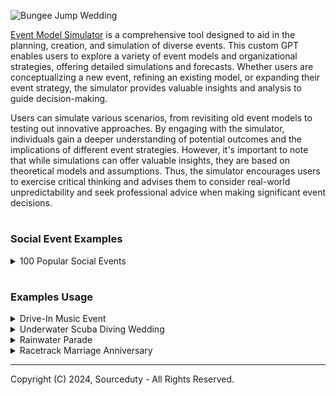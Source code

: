 ![Bungee Jump Wedding](https://github.com/sourceduty/Event_Model_Simulator/assets/123030236/7e09eb09-a959-4910-a553-8eec6d362d63)

[Event Model Simulator](https://chat.openai.com/g/g-Zr15o3jSa-event-model-simulator) is a comprehensive tool designed to aid in the planning, creation, and simulation of diverse events. This custom GPT enables users to explore a variety of event models and organizational strategies, offering detailed simulations and forecasts. Whether users are conceptualizing a new event, refining an existing model, or expanding their event strategy, the simulator provides valuable insights and analysis to guide decision-making.

Users can simulate various scenarios, from revisiting old event models to testing out innovative approaches. By engaging with the simulator, individuals gain a deeper understanding of potential outcomes and the implications of different event strategies. However, it's important to note that while simulations can offer valuable insights, they are based on theoretical models and assumptions. Thus, the simulator encourages users to exercise critical thinking and advises them to consider real-world unpredictability and seek professional advice when making significant event decisions.

#
### Social Event Examples

<details><summary>100 Popular Social Events</summary>
<br>

1. Weddings
2. Birthday parties
3. Graduation parties
4. Baby showers
5. Engagement parties
6. Anniversary celebrations
7. Family reunions
8. Barbecue parties
9. Dinner parties
10. Cocktail parties
11. Tea parties
12. Holiday parties (Christmas, Thanksgiving, etc.)
13. New Year's Eve parties
14. Costume parties
15. Pool parties
16. Housewarming parties
17. Retirement parties
18. Farewell parties
19. Welcome parties
20. Fundraising events
21. Charity galas
22. Art exhibits
23. Book launches
24. Music concerts
25. Theater performances
26. Dance recitals
27. Opera performances
28. Movie screenings
29. Film festivals
30. Comedy nights
31. Poetry readings
32. Literary discussions
33. Academic conferences
34. Professional networking events
35. Business seminars
36. Trade shows
37. Product launches
38. Corporate retreats
39. Team building events
40. Award ceremonies
41. Sports events
42. Tailgate parties
43. Marathons
44. Yoga retreats
45. Fitness classes
46. Cooking classes
47. Wine tastings
48. Brewery tours
49. Pub crawls
50. Club nights
51. Fashion shows
52. Beauty pageants
53. Bridal showers
54. Bachelor parties
55. Bachelorette parties
56. Religious ceremonies (Baptisms, Bar Mitzvahs, etc.)
57. Memorial services
58. Alumni gatherings
59. School reunions
60. College orientation events
61. Sorority or fraternity events
62. PTA meetings
63. Civic meetings
64. Political rallies
65. Voter registration drives
66. Environmental clean-ups
67. Community gardens
68. Neighborhood block parties
69. Local fairs
70. Circus performances
71. Magic shows
72. Puppet shows
73. Children's parties
74. Gaming tournaments
75. eSports events
76. Virtual reality experiences
77. Tech expos
78. Science fairs
79. Historical reenactments
80. Renaissance fairs
81. Pirate festivals
82. Zombie walks
83. Escape room events
84. Treasure hunts
85. Safari tours
86. Nature hikes
87. Camping trips
88. Fishing trips
89. Boat cruises
90. Adventure sports (skydiving, bungee jumping, etc.)
91. Car shows
92. Motorcycle rallies
93. Bicycle races
94. Horse races
95. Dog shows
96. Pet adoption events
97. Art and craft workshops
98. Photography walks
99. Travel expeditions
100. Cultural festivals (e.g., Diwali, Carnival, Oktoberfest)

<br>
</details>

#
### Examples Usage

<details><summary>Drive-In Music Event</summary>
<br>

![Drive-In](https://github.com/sourceduty/Event_Model_Simulator/assets/123030236/4b8d0a5e-fb2b-4356-aef9-ef1ec3f615c5)

### Drive-In Music Event Plan

1. Venue Selection:
   - Choose a spacious outdoor location with a large, flat area for the main stage and ample parking space for vehicles.
   - Ensure the venue has good acoustics and minimal noise pollution from surrounding areas.

2. Stage Setup:
   - Set up a sturdy main stage at the front of the venue, facing the parking area.
   - Install professional sound and lighting equipment to ensure high-quality audio and visuals.
   - Designate a backstage area for performers and crew.

3. Parking and Camping Zones:
   - Divide the parking area into rows, leaving sufficient space between each row for vehicles to park comfortably.
   - Allocate an area next to each vehicle for camping tents or seating arrangements.
   - Clearly mark designated zones to prevent overcrowding and ensure safety.

4. Ticketing and Entry:
   - Implement online ticketing to minimize physical contact and streamline entry.
   - Assign each vehicle a specific parking spot and camping area based on ticket type.
   - Provide clear instructions for attendees regarding entry procedures and event guidelines.

5. Amenities and Facilities:
   - Set up portable toilets and handwashing stations throughout the venue for convenience.
   - Arrange for food and beverage vendors to offer a variety of options for attendees.
   - Ensure adequate security personnel to maintain order and address any issues promptly.

6. Entertainment and Activities:
   - Curate a diverse lineup of musical acts to appeal to a wide range of tastes.
   - Incorporate interactive elements such as LED screens, visual projections, and immersive experiences.
   - Offer additional activities such as workshops, art installations, and recreational areas.

7. Safety Measures:
   - Implement COVID-19 safety protocols in accordance with local guidelines, including social distancing and sanitation measures.
   - Provide first aid stations and medical personnel on-site for emergencies.
   - Communicate emergency procedures to attendees and staff members.

8. Environmental Considerations:
   - Encourage eco-friendly practices such as waste reduction, recycling, and sustainable transportation options.
   - Minimize light pollution to preserve the natural environment and enhance the viewing experience.

9. Promotion and Marketing:
   - Utilize social media, email newsletters, and local advertising to promote the event and generate excitement.
   - Collaborate with influencers, artists, and community partners to reach a broader audience.
   - Offer early bird discounts and promotional deals to incentivize ticket sales.

10. Post-Event Evaluation:
    - Gather feedback from attendees, performers, and staff to assess the event's success and identify areas for improvement.
    - Analyze ticket sales, revenue, and expenses to evaluate the event's financial viability.
    - Use insights gained to plan future drive-in music events and enhance the overall experience.

<br>
</details>

<details><summary>Underwater Scuba Diving Wedding</summary>
<br>

![Scuba Diving Wedding](https://github.com/sourceduty/Event_Model_Simulator/assets/123030236/52108180-3027-4e4d-8d75-a874f220c85b)

Organizing an underwater wedding is a unique and exciting idea that requires detailed planning and consideration of several factors to ensure a successful event. Let's simulate and analyze the potential outcomes and implications of such an event.

### Key Considerations

1. **Venue and Accessibility**
   
   - **Location**: Popular underwater wedding locations include natural bodies of water like oceans by coral reefs or large aquariums.
   - **Accessibility**: Consider the ease of access for guests, especially those who are not proficient swimmers or divers.

3. **Safety and Training**
   
   - **Diving Certifications**: All participants must be certified divers unless the event takes place in a controlled environment with professional support.
   - **Safety Briefings and Emergency Plans**: Detailed safety protocols and immediate access to medical assistance are crucial.

4. **Equipment and Attire**
   
   - **Diving Gear**: Customized diving suits or traditional wedding attire modified for underwater conditions might be needed.
   - **Communication Tools**: Underwater communication devices are necessary for conducting the ceremony.

5. **Environmental Impact**
   
   - **Ecosystem Protection**: Ensure that the wedding activities do not harm the aquatic environment.
   - **Permissions and Regulations**: Secure all necessary permits from local environmental and maritime authorities.

7. **Guest Experience**
   
   - **Visibility and Comfort**: The clarity of the water and temperature can significantly affect the guest experience.
   - **Duration**: The duration of the ceremony should be short to prevent discomfort.

9. **Technological and Logistical Support**
    
   - **Photography/Videography**: Specialized underwater cameras and operators are essential.
   - **Post-Ceremony Events**: Plan for events on land or on a boat as part of the wedding celebration.

### Potential Outcomes

1. **Best Case Scenario**
   - The wedding proceeds smoothly with all safety measures effectively in place. The unique experience enhances the enjoyment and leaves lasting memories for guests and the couple. The environmental impact is minimal due to careful planning.

2. **Moderate Challenges**
   - Minor issues such as slight discomfort among guests not used to underwater conditions, or technical difficulties with underwater audio equipment. These issues could be mitigated by thorough preparation and backup plans.

3. **Worst Case Scenario**
   - Significant challenges like adverse weather conditions leading to poor visibility or rough waters, which could endanger guests and disrupt the ceremony. Emergency plans must be robust to handle such scenarios.

### Recommendations

- **Advance Planning**: Start planning at least a year in advance to address all logistical, legal, and environmental concerns.
- **Professional Help**: Hire experts in underwater events to manage the planning and execution.
- **Rehearsals**: Conduct at least one rehearsal underwater to ensure everyone understands their role and feels comfortable with the arrangements.
- **Insurance**: Secure comprehensive insurance to cover all aspects of the event, from guest safety to potential environmental damage.

### Conclusion

While an underwater wedding can be a spectacular and memorable event, it requires extensive planning and professional oversight to address the unique challenges it presents. Always keep in mind that while simulations can provide a framework, real-world unpredictability necessitates flexibility and comprehensive preparation. For significant decisions like this, consulting with experienced professionals in event management, particularly specialized underwater events, is strongly recommended.

<br>
</details>

<details><summary>Rainwater Parade</summary>
<br>

![Rainwater Parade](https://github.com/sourceduty/Event_Model_Simulator/assets/123030236/e3146427-f3a0-474b-8524-846e5df67c76)

Rainwater Parade Simulation and Analysis

1. Scenario Overview:
   
   - Event: A parade scheduled during a season with frequent rainfall.
   - Location: An urban setting with streets that can manage moderate rainfall drainage.
   - Duration: Approximately 2-3 hours during the day.
   - Expected Attendance: 5,000 participants and spectators.

3. Weather Conditions:
   
   - Forecast: Consistent light to moderate rain.
   - Temperature: Mild, around 15°C (59°F).

4. Key Considerations:
   
   - Safety: Increased risk of slipping and visibility issues. Non-slip surfaces, clear signage, and marshals needed.
   - Participant Comfort: Provision of waterproof gear, availability of warm beverages, and heated rest areas.
   - Spectator Experience: Covered viewing areas, umbrellas permitted or provided, waterproof seating.
   - Logistics: Impact of rain on sound equipment and floats. Waterproofing electrical systems and securing decorations against wet conditions.
   - Traffic Management: Possible slower traffic flow and additional road closures. Enhanced communication about traffic disruptions.

5. Potential Outcomes:
   
   - Positive Impact: Unique theme could attract media attention and create a memorable experience, fostering community resilience.
   - Negative Impact: Lower turnout due to weather, possible delays or disruptions, increased costs for weatherproofing and emergency preparations.

6. Strategic Recommendations:
   
   - Marketing: Promote as a rain-themed event, emphasizing preparedness and unique attractions that leverage the rainy setting.
   - Collaboration: Work with local meteorological services for real-time weather updates and advice.
   - Innovation: Introduce innovative elements like eco-friendly water harvesting or artistic performances that use rain as a component.

Critical Analysis:
This simulation relies on assumptions about weather tolerance and participant willingness to engage in an outdoor event under less-than-ideal conditions. Continuous evaluation of weather and crowd dynamics is essential up to and during the event. Preparation for various contingencies and open communication with all stakeholders about potential changes or cancellations due to safety concerns is crucial. Consulting with event planning professionals and local authorities is recommended to ensure feasibility and safety.


<br>
</details>

<details><summary>Racetrack Marriage Anniversary</summary>
<br>

![Anniversary](https://github.com/sourceduty/Event_Model_Simulator/assets/123030236/7c887e0c-afa9-4fd5-b71f-a7a72d56a733)

Organizing a racetrack driving event for an anniversary can be an exhilarating and memorable experience. Let's simulate how such an event might unfold based on various factors and strategies.

### Event Basics
- **Objective**: Celebrate an anniversary, likely appealing to motorsport enthusiasts or offering a unique experience for attendees.
- **Target Audience**: Couples, motorsport enthusiasts, adrenaline seekers.
- **Location**: A local or renowned racetrack that can facilitate driving experiences.

### Event Model Simulation

#### 1. **Event Setup**

   - **Date and Timing**: Choosing a weekend could maximize attendance. Consider weather patterns typical for the time of year.
   - **Vehicles**: High-performance cars (e.g., sports cars or race cars) rented from a reputable provider.
   - **Safety**: Professional instructors, full safety briefings, and appropriate driving gear (helmets, suits).

#### 2. **Experience Structure**

   - **Driving Sessions**: Timed sessions on the track, possibly with professional instruction.
   - **Competitive Element**: Timed laps, with a small award ceremony for the best times to add excitement.
   - **Additional Activities**: Pit tours, photo sessions with the cars, and possibly a meet-and-greet with professional drivers.

#### 3. **Guest Services**

   - **Catering**: High-quality food and beverages, with options for dining overlooking the track.
   - **Accommodations**: Recommendations or partnerships with local hotels for out-of-town guests.
   - **Transport**: Shuttle services to and from the track if needed.

#### 4. **Marketing and Sales**

   - **Invitations**: Personalized invitations to make guests feel special; possibly themed to motorsports.
   - **Pricing Strategy**: Premium pricing, reflective of the unique experience and costs involved.
   - **Promotions**: Early bird specials or discounts for couples.

#### 5. **Risk Management**

   - **Insurance**: Comprehensive insurance covering all participants and expensive vehicles.
   - **Emergency Services**: On-site medical personnel and safety marshals.
   - **Weather Contingency**: Plans for inclement weather, including possible rescheduling.

### Potential Outcomes

- **High Engagement**: Given the unique nature of the event, expect high initial interest, especially among niche groups.
- **Budget Considerations**: High costs due to venue rental, professional services, and high-end vehicles.
- **Customer Satisfaction**: Likely very high among attendees, given the thrill and exclusivity of the experience.
- **Repeat Interest**: Potential for creating an annual event if successful, establishing a tradition.

### Caution and Recommendations

While this simulation provides a structured forecast of the event, actual outcomes can vary based on external factors such as weather, participant behavior, and logistical challenges. It's critical to conduct thorough planning, engage with experienced vendors, and continuously monitor all aspects of the event setup. Professional consultation in areas like legal, insurance, and event management is highly recommended to mitigate risks and ensure compliance with all relevant regulations.

By keeping these elements in mind, your racetrack driving anniversary event can offer an unforgettable experience while maintaining safety and professionalism at its core.

<br>
</details>

***
Copyright (C) 2024, Sourceduty - All Rights Reserved.
